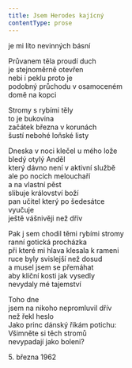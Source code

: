 ```yaml
---
title: Jsem Herodes kajícný
contentType: prose
---
```


<section>

je mi líto nevinných básní

Průvanem těla proudí duch  
je stejnoměrně otevřen  
nebi i peklu proto je  
podobný průchodu v osamoceném  
domě na kopci

Stromy s rybími těly  
to je bukovina  
začátek března v korunách  
šustí nebohé loňské listy

Dneska v noci klečel u mého lože  
bledý otylý Anděl  
který dávno není v aktivní službě  
ale po nocích melouchaří  
a na vlastní pěst  
slibuje království boží  
pan učitel který po šedesátce  
vyučuje  
ještě vášnivěji než dřív

Pak j sem chodil těmi rybími stromy  
ranní gotická procházka  
při které mi hlava klesala k rameni  
ruce byly svislejší než dosud  
a musel jsem se přemáhat  
aby klíční kosti jak vysedly  
nevydaly mé tajemství

Toho dne  
jsem na nikoho nepromluvil dřív  
než řekl heslo  
Jako princ dánský říkám potichu:  
Všimněte si těch stromů  
nevypadají jako boleni?

5\. března 1962

</section>
